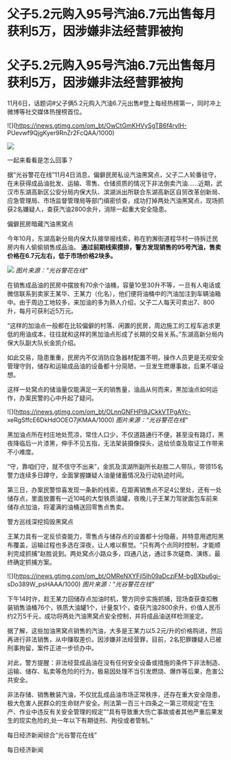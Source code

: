 # 父子5.2元购入95号汽油6.7元出售每月获利5万，因涉嫌非法经营罪被拘

# 父子5.2元购入95号汽油6.7元出售每月获利5万，因涉嫌非法经营罪被拘

11月6日，话题词#父子俩5.2元购入汽油6.7元出售#登上每经热榜第一，同时冲上微博等社交媒体热搜榜首位。

![](https://inews.gtimg.com/om_bt/OwCtGmKHVySgTB6f4rylH-
PUevwf9QjgKyer9RnZr2FcQAA/1000)

![](https://inews.gtimg.com/om_bt/O95xY6sH2mlLbUMaYnJeEdvOGi9RvCWPyCpE9qbAEdyFQAA/1000)

一起来看看是怎么回事？

据“光谷警花在线”11月4日消息，偏僻民房私设汽油黑窝点，父子二人轮番驻守，在未获得成品油批发、运输、零售、仓储资质的情况下非法倒卖汽油……近期，武汉市东湖高新区公安分局内保大队、滨湖派出所联合东湖高新区自贸改革创新局、应急管理局、市场监督管理局等部门缜密侦查，成功打掉两处汽油黑窝点，现场抓获2名嫌疑人，查获汽油2800余升，消除一起重大安全隐患。

偏僻民房暗藏汽油黑窝点

今年10月，东湖高新分局内保大队接举报线索，称在豹澥街道程华村一待拆迁民房内有人偷偷销售成品油。
**通过前期线索摸排，警方发现销售的95号汽油，售卖价格在6.7元左右，低于市场价格2块多。**

![](https://inews.gtimg.com/om_bt/O3D1ywKZuitM2MqE1dP7d34EMtLC5SuTQLYvk5QS4khRMAA/1000)
_图片来源：“光谷警花在线”_

在销售成品油的民房中摆放有70余个油桶，容量10至30升不等，一旦有人电话或微信联系到卖家王某华、王某力（化名），他们便将油桶中的汽油加注到车辆油箱中。由于周边工地较多，来加油的多为熟人介绍，父子二人每天可卖出7、800升，每月可获利近5万元。

“这样的加油点一般都在比较偏僻的村落、闲置的民房，周边施工的工程车追求更低的用油成本，往往就和这样的黑加油点形成了长期的交易关系。”东湖高新分局内保大队副大队长金凯介绍。

如此交易，隐患重重，民房内不仅消防应急器材配置不明，操作人员更是无视安全管理守则，储存和运输成品油的设备都十分简陋，一旦发生燃爆事故，后果不堪设想。

这样一处窝点的储油量仅能满足一天的销售量，油品从何而来，黑加油点如何运作，办案民警的心中升起了疑问。

![](https://inews.gtimg.com/om_bt/OLnnGNFHPl9JCkkVTPgAYc-
xeRgSffcE6DkHdOOEO7jKMAA/1000) _图片来源：“光谷警花在线”_

黑加油点所在村庄地处荒凉，常住人口少，不仅道路通行不便，甚至没有路灯，黑夜降临后一片漆黑，伸手不见五指，无法架装摄像探头，这给侦查及取证工作带来不小难度。

“守，靠咱们守，就不信守不出来”，金凯及滨湖所副所长赵胜二人带队，带领15名警力连续多日蹲守，全面掌握嫌疑人油量储蓄情况及行动轨迹时间。

第三日，办案民警惊喜发现一条新的线索，在距离销售点不足4公里处，还有一处储存点，里面放置有一近10吨的大型铁质油罐，夜晚儿子王某力驾驶面包车前来储存点加油，将灌满的油桶送回零售点售卖。

警方巡线深挖捣毁黑窝点

王某力具有一定反侦查能力，零售点与储存点的设置都十分隐蔽，并特意用遮阳黑布覆盖，运输过程也多选在深夜，让人难以察觉。“只有两个点同时控制，才能顺利完成抓捕”赵胜说到。两处窝点小路众多，四通八达，通过多次磋商、演练，最终确定抓捕方案。

![](https://inews.gtimg.com/om_bt/OMReNXYFjl5lh09aDczjFM-bgBXbu6gi-
sDo389W_psHAAA/1000) _图片来源：“光谷警花在线”_

下午14时许，趁王某力回储存点加油时机，警方同步实施抓捕，现场查获查扣散装销售油桶76个，铁质大油罐1个，计量泵1个，查获汽油2800余升，价值人民币约2万5千元，成功将两处汽油黑窝点安全控制，并将成品油送样检测鉴定。

据了解，这些加油黑窝点销售的汽油，大多是王某力以5.2元/升的价格购进，然后再进行非法销售，从中赚取差价。因涉嫌非法经营罪，目前，2名犯罪嫌疑人已被刑事拘留，案件正进一步侦办中。

对此，警方提醒：非法经营成品油在没有任何安全设备或措施的条件下非法制造、运输、储存、私卖等危险的行为，极易因处理不当引发燃烧、爆炸等后果，危害公共安全。

非法存储、销售散装汽油，不仅扰乱成品油市场正常秩序，还存在重大安全隐患，极大危害人民群众的生命财产安全。刑法第一百三十四条之一第三项规定“在生产、作业中违反有关安全管理的规定”“具有导致重大伤亡事故或者其他严重后果发生的现实危险的,处一年以下有期徒刑、拘役或者管制。”

每日经济新闻综合“光谷警花在线”

每日经济新闻


